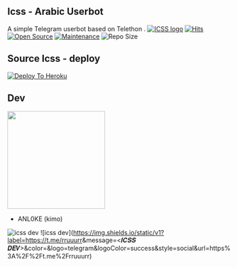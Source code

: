 ## Icss - Arabic Userbot

A simple Telegram userbot based on Telethon .
[![ICSS logo](https://telegra.ph/file/91d5faee3d1967976362f.jpg)](https://dashboard.heroku.com/new?button-url=https%3A%2F%2Fgithub.com%2FANL0KE%2FICSS%2Ftree%2Fbugs&template=https%3A%2F%2Fgithub.com%2FANL0KE%2FICSS)
[![Hits](https://hits.seeyoufarm.com/api/count/incr/badge.svg?url=https%3A%2F%2Fgithub.com%2FANL0KE%2FICSS&count_bg=%2379C83D&title_bg=%23555555&icon=&icon_color=%23E7E7E7&title=hits&edge_flat=false)](https://github.com/ANL0KE/ICSS)
[![Open Source](https://badges.frapsoft.com/os/v2/open-source.png?v=103)](https://github.com/ellerbrock/open-source-badges/)
[![Maintenance](https://img.shields.io/badge/Maintained%3F-yes-green?&style=flat-square)](https://GitHub.com/ANL0KE/ICSS/graphs/commit-activity) 
![Repo Size](https://img.shields.io/github/repo-size/sandy1709/catuserbot?&style=flat-square&logo=github)



## Source Icss - deploy
[![Deploy To Heroku](https://www.herokucdn.com/deploy/button.svg)](https://heroku.com/deploy?template=https://github.com/ANL0KE/ICSS-deploy) 

  
## Dev
   <a href="https://t.me/rruuurr"><img src="https://img.shields.io/badge/Source%20Dev%3F-here-inactive?&style=plastic?&logo=telegram" width=220px></a></p>
 - ANL0KE (kimo)

![icss dev](https://img.shields.io/endpoint?color=icative&label=%F0%9D%91%B0%F0%9D%91%AA%F0%9D%91%BA%F0%9D%91%BA%20%F0%9D%91%AB%F0%9D%91%AC%F0%9D%91%BD&logo=telegram&logoColor=success&style=social&url=https%3A%2F%2Ft.me%2Frruuurr) 
![icss dev](https://img.shields.io/static/v1?label=<https://t.me/rruuurr>&message=<𝑰𝑪𝑺𝑺 𝑫𝑬𝑽>&color=<success>&logo=telegram&logoColor=success&style=social&url=https%3A%2F%2Ft.me%2Frruuurr) 
